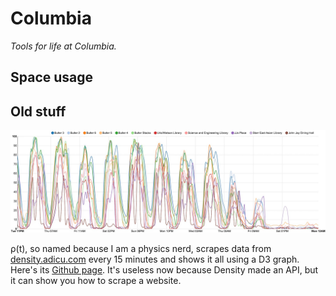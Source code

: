 # Columbia 

_Tools for life at Columbia._

## Space usage

<script src="Chart.js"></script>
<div style="width:100%">
    <div>
        <canvas id="canvas" height="200" width="600"></canvas>
    </div>
</div>
<script>
function getJSONP(url, success) {
    var ud = '_' + +new Date,
        script = document.createElement('script'),
        head = document.getElementsByTagName('head')[0] 
               || document.documentElement;
    window[ud] = function(data) {
        head.removeChild(script);
        success && success(data);
    };
    script.src = url.replace('callback=?', 'callback=' + ud);
    head.appendChild(script);
}

var dajson; 
getJSONP('http://density.adicu.com/day/2015-11-24/building/75?auth_token=RQ1Y4T3GVPP8QU0Q6LXXS5OY1CE9K8NY', function(data){
    console.log(data);
}); 
        var randomScalingFactor = function(){ return Math.round(Math.random()*100)};
        var lineChartData = {
            labels : ["January","February","March","April","May","June","July"],
            datasets : [
                {
                    label: "My First dataset",
                    fillColor : "rgba(220,220,220,0.2)",
                    strokeColor : "rgba(220,220,220,1)",
                    pointColor : "rgba(220,220,220,1)",
                    pointStrokeColor : "#fff",
                    pointHighlightFill : "#fff",
                    pointHighlightStroke : "rgba(220,220,220,1)",
                    data : [randomScalingFactor(),randomScalingFactor(),randomScalingFactor(),randomScalingFactor(),randomScalingFactor(),randomScalingFactor(),randomScalingFactor()]
                },
                {
                    label: "My Second dataset",
                    fillColor : "rgba(151,187,205,0.2)",
                    strokeColor : "rgba(151,187,205,1)",
                    pointColor : "rgba(151,187,205,1)",
                    pointStrokeColor : "#fff",
                    pointHighlightFill : "#fff",
                    pointHighlightStroke : "rgba(151,187,205,1)",
                    data : [randomScalingFactor(),randomScalingFactor(),randomScalingFactor(),randomScalingFactor(),randomScalingFactor(),randomScalingFactor(),randomScalingFactor()]
                }
            ]

        }

    window.onload = function(){
        var ctx = document.getElementById("canvas").getContext("2d");
        window.myLine = new Chart(ctx).Line(lineChartData, {
            responsive: true
        });
    }
</script>

## Old stuff

<center><a href="http://www.columbia.edu/~sbb2151/rho_t/"><img src="https://raw.githubusercontent.com/sballin/rho_t/master/finals.jpg"/></a></center>

ρ(t), so named because I am a physics nerd, scrapes data from [density.adicu.com](http://density.adicu.com/) every 15 minutes and shows it all using a D3 graph. Here's its [Github page](https://github.com/sballin/rho_t). It's useless now because Density made an API, but it can show you how to scrape a website.
